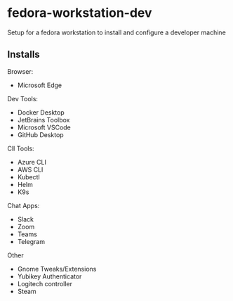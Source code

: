 # fedora-workstation-dev
Setup for a fedora workstation to install and configure a developer machine

## Installs
Browser:
* Microsoft Edge

Dev Tools:
* Docker Desktop
* JetBrains Toolbox
* Microsoft VSCode
* GitHub Desktop

ClI Tools:
* Azure CLI
* AWS CLI
* Kubectl
* Helm
* K9s

Chat Apps:
* Slack
* Zoom
* Teams
* Telegram

Other
* Gnome Tweaks/Extensions
* Yubikey Authenticator
* Logitech controller
* Steam
